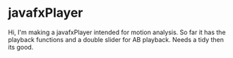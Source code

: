 javafxPlayer
============

Hi, I'm making a javafxPlayer intended for motion analysis. So far it has the playback functions and a double slider 
for AB playback. Needs a tidy then its good.
